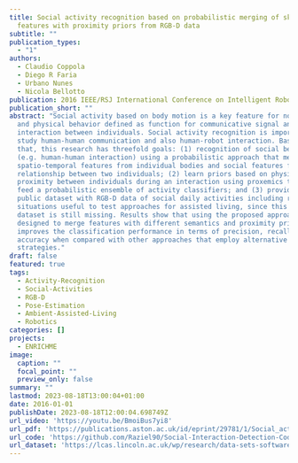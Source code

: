 ```yaml
---
title: Social activity recognition based on probabilistic merging of skeleton
  features with proximity priors from RGB-D data
subtitle: ""
publication_types:
  - "1"
authors:
  - Claudio Coppola
  - Diego R Faria
  - Urbano Nunes
  - Nicola Bellotto
publication: 2016 IEEE/RSJ International Conference on Intelligent Robots and Systems (IROS)
publication_short: ""
abstract: "Social activity based on body motion is a key feature for non-verbal
  and physical behavior defined as function for communicative signal and social
  interaction between individuals. Social activity recognition is important to
  study human-human communication and also human-robot interaction. Based on
  that, this research has threefold goals: (1) recognition of social behavior
  (e.g. human-human interaction) using a probabilistic approach that merges
  spatio-temporal features from individual bodies and social features from the
  relationship between two individuals; (2) learn priors based on physical
  proximity between individuals during an interaction using proxemics theory to
  feed a probabilistic ensemble of activity classifiers; and (3) provide a
  public dataset with RGB-D data of social daily activities including risk
  situations useful to test approaches for assisted living, since this type of
  dataset is still missing. Results show that using the proposed approach
  designed to merge features with different semantics and proximity priors
  improves the classification performance in terms of precision, recall and
  accuracy when compared with other approaches that employ alternative
  strategies."
draft: false
featured: true
tags:
  - Activity-Recognition
  - Social-Activities
  - RGB-D
  - Pose-Estimation
  - Ambient-Assisted-Living
  - Robotics
categories: []
projects:
  - ENRICHME
image:
  caption: ""
  focal_point: ""
  preview_only: false
summary: ""
lastmod: 2023-08-18T13:00:04+01:00
date: 2016-01-01
publishDate: 2023-08-18T12:00:04.698749Z
url_video: 'https://youtu.be/BmoiBus7yi8'
url_pdf: 'https://publications.aston.ac.uk/id/eprint/29781/1/Social_activity_recognition_probabilistic_merging_of_skeleton_features_proximity_priors_from_RGB_D_data.pdf'
url_code: 'https://github.com/Raziel90/Social-Interaction-Detection-Code'
url_dataset: 'https://lcas.lincoln.ac.uk/wp/research/data-sets-software/isr-uol-3d-social-activity-dataset/'
---
```

